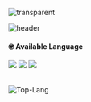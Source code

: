 ![transparent](https://capsule-render.vercel.app/api?type=transparent&fontColor=703ee5&text=Hello%20World&height=150&fontSize=60&desc=I'll%20try%20my%20best%20to%20grow%20together&descAlignY=75&descAlign=60)

![header](https://capsule-render.vercel.app/api?type=rect&color=gradient&height=1)


#### 🤓 Available Language

<div>
<img src="https://img.shields.io/badge/Java-007396?style=flat-square&logo=java&logoColor=white">
<img src="https://img.shields.io/badge/PHP-777BB4?style=flat-square&logo=php&logoColor=white">
<img src="https://img.shields.io/badge/SpringBoot-6DB33F?style=flat-square&logo=SpringBoot&logoColor=white">
</div>

<br>

![Top-Lang](https://github-readme-stats.vercel.app/api/top-langs/?username=goodsvpg&layout=compact)

<!--
**goodsvpg/goodsvpg** is a ✨ _special_ ✨ repository because its `README.md` (this file) appears on your GitHub profile.

Here are some ideas to get you started:

- 🔭 I’m currently working on ...
- 🌱 I’m currently learning ...
- 👯 I’m looking to collaborate on ...
- 🤔 I’m looking for help with ...
- 💬 Ask me about ...
- 📫 How to reach me: ...
- 😄 Pronouns: ...
- ⚡ Fun fact: ...
-->
